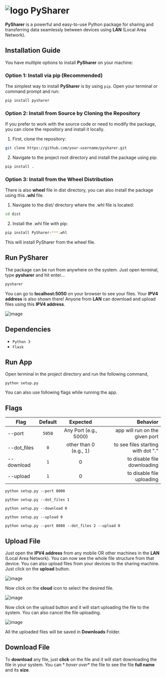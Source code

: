 # ![logo](https://github.com/Mr-Bilal-Ashraf/PySharer/blob/master/static/img/short_logo.png) PySharer

**PySharer** is a powerful and easy-to-use Python package for sharing and transferring data seamlessly between devices using **LAN** (Local Area Network).

## Installation Guide

You have multiple options to install **PySharer** on your machine:

### Option 1: Install via pip (Recommended)

The simplest way to install **PySharer** is by using `pip`. Open your terminal or command prompt and run:

```bash
pip install pysharer
```

### Option 2: Install from Source by Cloning the Repository

If you prefer to work with the source code or need to modify the package, you can clone the repository and install it locally.

1. First, clone the repository:
```bash
git clone https://github.com/your-username/pysharer.git
```

2. Navigate to the project root directory and install the package using pip:
```bash
pip install .
```

### Option 3: Install from the Wheel Distribution
There is also **wheel** file in dist directory, you can also install the package using this **.whl** file.

1. Navigate to the dist/ directory where the .whl file is located:
```bash
cd dist
```

2. Install the .whl file with pip:
```bash
pip install PySharer-***.whl
```
This will install PySharer from the wheel file.

## Run PySharer

The package can be run from anywhere on the system. Just open terminal, type **pysharer** and hit enter...
```bash
pysharer
```
You can go to **localhost:5050** on your browser to see your files. Your **IPV4 address** is also shown there! Anyone from **LAN** can download and upload files using this **IPV4 address**.


![image](https://github.com/Mr-Bilal-Ashraf/PySharer/assets/92203535/fe57a018-1341-49e8-bd1c-5090211c0be7)

## Dependencies

* `Python 3`
* `Flask`

## Run App

Open terminal in the project directory and run the following command,

`python setup.py`

You can also use following flags while running the app.

## Flags

| Flag        | Default |        Expected        |                           Behavior |
|-------------|:-------:|:----------------------:|-----------------------------------:|
| --port      | `5050`  | Any Port (e.g., 5000)  |     app will run on the given port |
| --dot_files |   `0`   | other than 0 (e.g., 1) | to see files starting with dot "." |
| --download  |   `1`   |           0            |        to disable file downloading |
| --upload    |   `1`   |           0            |          to disable file uploading |

`python setup.py --port 8000`

`python setup.py --dot_files 1`

`python setup.py --download 0`

`python setup.py --upload 0`

`python setup.py --port 8080 --dot_files 2 --upload 0`

## Upload File

Just open the **IPV4 address** from any mobile OR other machines in the **LAN** (Local Area Network). You can now see
the whole file structure from that device. You can also upload files from your devices to the sharing machine. Just
click on the **upload** button.

![image](https://github.com/Mr-Bilal-Ashraf/PySharer/assets/92203535/b1265629-315d-4b4f-9337-e651becad48f)

Now click on the **cloud** icon to select the desired file.

![image](https://github.com/Mr-Bilal-Ashraf/PySharer/assets/92203535/112c1fc6-4b89-4d24-aeb4-61ddef07c19a)

Now click on the upload button and it will start uploading the file to the system. You can also cancel the file
uploading.

![image](https://github.com/Mr-Bilal-Ashraf/PySharer/assets/92203535/4a66d2ad-424a-4b4b-8c7b-2e3def005808)

All the uploaded files will be saved in **Downloads** Folder.

## Download File

To **download** any file, just **click** on the file and it will start downloading the file in your system. You can *
*hover over** the file to see the file **full name** and its **size**.


